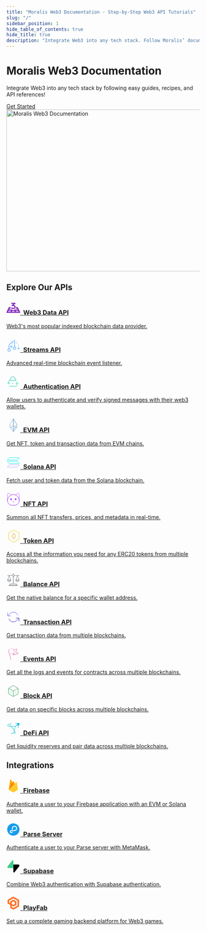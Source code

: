 ```yaml
---
title: "Moralis Web3 Documentation - Step-by-Step Web3 API Tutorials"
slug: "/"
sidebar_position: 1
hide_table_of_contents: true
hide_title: true
description: "Integrate Web3 into any tech stack. Follow Moralis’ documentation for step-by-step guides, tutorials, and API references for our powerful Web3 APIs."
---
```


<head>
  <title>Moralis Web3 Documentation - Step-by-Step Web3 API Tutorials</title>
</head>

<div className="hero shadow--lw">
    <div className="container">
        <div className="row">
            <div className="col col--6 margin-bottom--xl">
                <div className="col-demo">
                    <h1 className="hero__title">Moralis Web3 Documentation</h1>
                    <p className="hero__subtitle">Integrate Web3 into any tech stack by following easy guides, recipes, and API references!</p>
                    <div>
                    <a href="/web3-data-api/getting-started/" className="button button--primary button--outline button--lg">
                        Get Started
                    </a>
                    </div>
                </div>
            </div>
            <div className="col col--6">
                <div className="col-demo">
                    <img src="/img/content/scaleWebApi3.svg" width="580" height="422" loading="eager" alt="Moralis Web3 Documentation" />
                </div>
            </div>
        </div>
    </div>
</div>

## Explore Our APIs

<div className="container">
    <div className="row">
        <div className="col col--4">
            <div className="col-demo margin-bottom--lg">
                <a className="card padding--lg card--homepage" href="/web3-data-api">
                    <h3><svg xmlns="http://www.w3.org/2000/svg" width="36" height="36" fill="none"><path fill="#8227B7" d="M34.552 31H23.517a1.53 1.53 0 0 1-1.024-.384 1.25 1.25 0 0 1-.424-.926c0-.348.153-.681.424-.927a1.53 1.53 0 0 1 1.024-.384h8.784l-1.194-2.372a1.196 1.196 0 0 1-.029-.996c.136-.322.407-.584.754-.726a1.589 1.589 0 0 1 1.1-.037c.358.12.65.362.811.674l2.127 4.225a1.202 1.202 0 0 1-.1 1.252 1.402 1.402 0 0 1-.525.441 1.57 1.57 0 0 1-.693.16Z"/><path fill="#8227B7" d="M23.517 31H12.483a1.53 1.53 0 0 1-1.024-.384 1.25 1.25 0 0 1-.425-.926c0-.348.153-.681.425-.927a1.53 1.53 0 0 1 1.024-.384h11.034c.384 0 .753.138 1.024.384.272.246.425.58.425.927 0 .347-.153.68-.425.926a1.53 1.53 0 0 1-1.024.384Z"/><path fill="#8227B7" d="M23.517 31c-.344 0-.678-.112-.94-.314a1.284 1.284 0 0 1-.489-.79l-.746-4.225a1.19 1.19 0 0 1 .02-.51c.045-.168.125-.326.237-.465.111-.14.252-.257.414-.348a1.598 1.598 0 0 1 1.094-.159c.185.04.36.113.513.214.154.101.285.228.384.375.1.146.167.31.197.48l.747 4.224c.03.17.023.343-.022.51a1.255 1.255 0 0 1-.235.465c-.112.14-.252.258-.414.348a1.546 1.546 0 0 1-.76.195ZM12.482 31H1.448a1.57 1.57 0 0 1-.687-.157 1.406 1.406 0 0 1-.523-.433 1.199 1.199 0 0 1-.12-1.239l2.013-4.225c.152-.319.437-.57.794-.698a1.589 1.589 0 0 1 1.108.014c.352.137.63.396.772.718.142.323.136.684-.016 1.003L3.65 28.38l8.834-.002c.384 0 .752.14 1.024.386.271.245.424.579.424.926 0 .348-.153.681-.424.927-.272.245-.64.382-1.024.382Z"/><path fill="#8227B7" d="M12.482 31a1.553 1.553 0 0 1-.73-.178 1.414 1.414 0 0 1-.423-.339 1.263 1.263 0 0 1-.248-.46 1.189 1.189 0 0 1-.034-.51l.633-4.225c.052-.344.253-.656.559-.866.306-.211.692-.303 1.072-.256.381.047.726.229.959.506.232.277.334.626.282.97l-.634 4.225a1.28 1.28 0 0 1-.483.81 1.545 1.545 0 0 1-.953.323ZM32.427 26.775c-.278 0-.55-.072-.784-.208a1.36 1.36 0 0 1-.536-.558l-2.128-4.226a1.209 1.209 0 0 1 .257-1.438 1.45 1.45 0 0 1 .459-.3 1.59 1.59 0 0 1 1.108-.036c.179.06.342.152.481.269.14.117.252.258.331.415l2.128 4.226a1.202 1.202 0 0 1-.099 1.253 1.402 1.402 0 0 1-.524.441 1.57 1.57 0 0 1-.693.162Z"/><path fill="#8227B7" d="M32.427 26.775H22.77a1.53 1.53 0 0 1-1.024-.384 1.25 1.25 0 0 1-.424-.927c0-.347.152-.68.424-.926a1.53 1.53 0 0 1 1.024-.384h9.654c.385 0 .753.138 1.025.384.271.245.424.579.424.926 0 .348-.153.681-.425.927a1.526 1.526 0 0 1-1.022.384Z"/><path fill="#8227B7" d="M22.77 26.775h-9.654a1.53 1.53 0 0 1-1.024-.384 1.25 1.25 0 0 1-.424-.927c0-.347.153-.68.424-.926a1.53 1.53 0 0 1 1.024-.384h9.655c.384 0 .752.138 1.024.384.271.245.424.579.424.926 0 .348-.153.681-.424.927a1.53 1.53 0 0 1-1.024.384Z"/><path fill="#8227B7" d="M22.77 26.775c-.343 0-.677-.112-.94-.314a1.284 1.284 0 0 1-.488-.79L20.96 23.5c-.056-.34.04-.688.265-.966s.562-.464.938-.519c.376-.054.761.028 1.071.228.31.2.52.503.585.843l.383 2.17c.03.17.023.344-.021.51a1.256 1.256 0 0 1-.236.465c-.111.14-.252.258-.414.348-.162.09-.342.15-.53.178a1.523 1.523 0 0 1-.231.019ZM3.46 26.775c-.24-.001-.475-.055-.686-.158a1.407 1.407 0 0 1-.521-.434 1.232 1.232 0 0 1-.233-.605 1.197 1.197 0 0 1 .11-.632l2.016-4.226c.075-.158.184-.301.32-.421.137-.12.298-.214.475-.278a1.583 1.583 0 0 1 1.107.014c.175.068.333.167.466.29.132.123.236.27.307.429a1.2 1.2 0 0 1-.016 1.002l-2.014 4.226a1.351 1.351 0 0 1-.534.577c-.236.141-.513.216-.797.216Z"/><path fill="#8227B7" d="M13.116 26.775H3.46c-.384 0-.75-.138-1.022-.384a1.25 1.25 0 0 1-.425-.927c0-.347.153-.68.425-.926a1.53 1.53 0 0 1 1.024-.384h9.654c.385 0 .753.138 1.024.384.272.245.425.579.425.926 0 .348-.153.681-.425.927a1.53 1.53 0 0 1-1.024.384Z"/><path fill="#8227B7" d="M13.116 26.775c-.065 0-.13-.005-.195-.012a1.486 1.486 0 0 1-.958-.505 1.22 1.22 0 0 1-.283-.97l.326-2.17c.055-.343.256-.651.562-.86a1.564 1.564 0 0 1 1.067-.252c.379.047.722.227.954.501.233.274.336.62.288.964l-.325 2.171c-.048.314-.22.601-.483.81a1.546 1.546 0 0 1-.953.323ZM30.298 22.548c-.278 0-.55-.072-.784-.208a1.36 1.36 0 0 1-.535-.56l-1.74-3.457h-1.01a1.53 1.53 0 0 1-1.025-.384 1.25 1.25 0 0 1-.424-.926c0-.348.153-.68.424-.927.272-.245.64-.383 1.024-.383h1.942c.278 0 .55.072.783.207.234.136.42.33.535.558l2.127 4.225a1.2 1.2 0 0 1 .038 1.003 1.374 1.374 0 0 1-.756.733 1.554 1.554 0 0 1-.599.12Z"/><path fill="#8227B7" d="M30.298 22.548h-4.846a1.53 1.53 0 0 1-1.024-.384 1.25 1.25 0 0 1-.424-.926c0-.348.153-.681.424-.927.272-.245.64-.384 1.024-.384h4.845c.384 0 .753.139 1.024.384.272.246.424.58.424.927 0 .347-.152.68-.424.926a1.526 1.526 0 0 1-1.023.384ZM5.474 22.548c-.24 0-.475-.055-.686-.158a1.406 1.406 0 0 1-.521-.433 1.2 1.2 0 0 1-.12-1.237l2.011-4.226a1.35 1.35 0 0 1 .534-.576c.236-.14.513-.215.796-.215h2.199c.384 0 .753.138 1.024.383.272.246.424.58.424.927 0 .347-.152.68-.424.926a1.53 1.53 0 0 1-1.024.384H8.441l-1.636 3.433a1.35 1.35 0 0 1-.534.577c-.237.141-.514.216-.797.215Z"/><path fill="#8227B7" d="M10.32 22.548H5.474c-.384 0-.751-.138-1.023-.384a1.25 1.25 0 0 1-.424-.926c0-.348.153-.681.424-.927.272-.245.64-.384 1.024-.384h4.845c.384 0 .753.139 1.024.384.272.246.425.58.425.927 0 .347-.153.68-.425.926a1.53 1.53 0 0 1-1.024.384ZM14.969 13.153c-.298 0-.588-.083-.832-.237a1.335 1.335 0 0 1-.531-.627 1.192 1.192 0 0 1-.037-.789c.077-.26.242-.492.47-.665l4.263-3.214h-4.55c-.19 0-.378-.034-.554-.1a1.467 1.467 0 0 1-.47-.284 1.31 1.31 0 0 1-.314-.425 1.203 1.203 0 0 1 0-1.003 1.31 1.31 0 0 1 .314-.425c.135-.122.295-.219.47-.284.176-.066.364-.1.554-.1h8.55c.299 0 .59.083.834.238.245.155.43.374.531.628.102.253.115.529.037.789-.078.26-.242.492-.47.664l-7.339 5.53c-.26.196-.588.304-.926.304Z"/><path fill="#8227B7" d="M18.023 20.897c-2.607 0-4.286-.62-5.43-2.009a1.26 1.26 0 0 1-.243-.461 1.188 1.188 0 0 1-.03-.51 1.23 1.23 0 0 1 .188-.482c.097-.148.226-.277.378-.38a1.563 1.563 0 0 1 1.074-.247c.38.05.722.233.952.512.412.496 1.071.957 3.111.957.372 0 .74-.066 1.084-.195.343-.129.655-.317.918-.555.263-.238.471-.52.613-.831.143-.31.216-.644.216-.98 0-.336-.073-.67-.216-.98a2.562 2.562 0 0 0-.613-.831 2.866 2.866 0 0 0-.918-.555 3.09 3.09 0 0 0-1.084-.195h-3.056c-.384 0-.752-.138-1.024-.384a1.25 1.25 0 0 1-.424-.927c0-.347.153-.68.424-.926.272-.246.64-.384 1.024-.384h3.056a6.258 6.258 0 0 1 2.21.38 5.81 5.81 0 0 1 1.877 1.12 5.185 5.185 0 0 1 1.256 1.687c.291.632.441 1.31.441 1.995 0 .684-.15 1.362-.441 1.994a5.185 5.185 0 0 1-1.256 1.688 5.81 5.81 0 0 1-1.878 1.12 6.258 6.258 0 0 1-2.209.379Z"/></svg>&nbsp;&nbsp;<span>Web3 Data API</span></h3>
                    <p>Web3's most popular indexed blockchain data provider.</p>
                </a>
            </div>
        </div>
        <div className="col col--4">
            <div className="col-demo margin-bottom--lg">
                <a className="card padding--lg card--homepage" href="/streams-api">
                    <h3><svg xmlns="http://www.w3.org/2000/svg" width="36" height="36" fill="none"><g clipPath="url(#a)"><path stroke="#99D3FF" strokeLinecap="round" strokeLinejoin="round" strokeWidth="2.569" d="M31.466 24.814v-6.148a6 6 0 0 0-4.093-5.688l-2.565-.86V6.885"/><path stroke="#0F7FFF" strokeLinecap="round" strokeLinejoin="round" strokeWidth="2.569" d="M6.605 26.83v-6.355a8 8 0 0 1 5.65-7.647l4.642-1.426V6.885M21.033 3.885V22.5"/><path stroke="#99D3FF" strokeLinecap="round" strokeLinejoin="round" strokeWidth="2.569" d="M12.744 3.885v17.49"/><path stroke="#0F7FFF" strokeLinecap="round" strokeLinejoin="round" strokeWidth="2.569" d="M21.033 29.586a3.337 3.337 0 1 0 0-6.673 3.337 3.337 0 0 0 0 6.673ZM6.809 34.349a3.337 3.337 0 1 0 0-6.674 3.337 3.337 0 0 0 0 6.674Z"/><path fill="#99D3FF" d="M12.743 25.182a3.086 3.086 0 1 0 0-6.172 3.086 3.086 0 0 0 0 6.172Z"/><path fill="#99D3FF" stroke="#99D3FF" strokeWidth="1.567" d="M33.753 26.976a2.303 2.303 0 1 1-4.605 0 2.303 2.303 0 0 1 4.605 0Z"/></g><defs><clipPath id="a"><path fill="#fff" d="M0 0h36v36H0z"/></clipPath></defs></svg>&nbsp;&nbsp;<span>Streams API</span></h3>
                    <p>Advanced real-time blockchain event listener.</p>
                </a>
            </div>
        </div>
        <div className="col col--4">
            <div className="col-demo margin-bottom--lg">
                <a className="card padding--lg card--homepage" href="/authentication-api">
                    <h3><svg xmlns="http://www.w3.org/2000/svg" width="36" height="36" fill="none"><g strokeLinecap="round" strokeLinejoin="round" strokeWidth="2.3" clipPath="url(#a)"><path stroke="#00D1AE" d="M27.57 19.69v6.739c0 1.497-1.09 2.723-2.423 2.723H6.838"/><path stroke="#00AD96" d="M9.874 14.178v-2.723A6.8 6.8 0 0 1 16.68 4.65a6.8 6.8 0 0 1 6.806 6.806v2.723"/><path stroke="#00D1AE" d="M5.79 23.093V16.9c0-1.498 1.089-2.723 2.423-2.723h18.295M31 22.699l-3.58-3.567-3.58 3.567"/><path stroke="#00D1AE" d="m2.06 19.977 3.58 3.58 3.58-3.58"/><path stroke="#00AD96" d="M16.68 23.284v-2.723"/></g><defs><clipPath id="a"><path fill="#fff" d="M0 0h36v36H0z"/></clipPath></defs></svg>&nbsp;&nbsp;<span>Authentication API</span></h3>
                    <p>Allow users to authenticate and verify signed messages with their web3 wallets.</p>
                </a>
            </div>
        </div>
    </div>
    <div className="row">
        <div className="col col--4">
            <div className="col-demo margin-bottom--lg">
                <a className="card padding--lg card--homepage" href="/web3-data-api/evm">
                    <h3><svg xmlns="http://www.w3.org/2000/svg" width="36" height="36" fill="none"><path stroke="#85B3DB" strokeLinejoin="round" strokeMiterlimit="2.927" strokeWidth="2.238" d="M18.005 1.213 7.928 17.31l10.077 5.735V1.213Z"/><path stroke="#5B8DB9" strokeLinejoin="round" strokeMiterlimit="2.927" strokeWidth="2.238" d="M18 1.213v21.823l10.072-5.733L18 1.213Z"/><path stroke="#85B3DB" strokeLinejoin="round" strokeMiterlimit="2.927" strokeWidth="1.791" d="M18.005 34.801V27L7.928 21.366 18.005 34.8Z"/><path stroke="#5B8DB9" strokeLinejoin="round" strokeMiterlimit="2.927" strokeWidth="2.238" d="M18 26.987v7.799l10.072-13.43L18 26.987Z"/></svg>&nbsp;&nbsp;<span>EVM API</span></h3>
                    <p>Get NFT, token and transaction data from EVM chains.</p>
                </a>
            </div>
        </div>
        <div className="col col--4">
            <div className="col-demo margin-bottom--lg">
                <a className="card padding--lg card--homepage" href="/web3-data-api/solana">
                    <h3><svg xmlns="http://www.w3.org/2000/svg" width="36" height="36" fill="none"><path stroke="#B5A3FF" strokeWidth="2" d="M7.402 25.305c.19-.189.45-.3.727-.3h25.055c.458 0 .687.553.363.876l-4.95 4.947c-.189.19-.45.3-.726.3H2.816a.513.513 0 0 1-.363-.876l4.95-4.947Z"/><path stroke="#00E9F1" strokeWidth="2" d="M7.402 6.836c.198-.189.458-.3.727-.3h25.055c.458 0 .687.553.363.876l-4.95 4.947c-.189.19-.45.3-.726.3H2.816a.513.513 0 0 1-.363-.876l4.95-4.947ZM28.598 16.248a1.042 1.042 0 0 0-.727-.292H2.816c-.458 0-.687.538-.363.853l4.95 4.82c.189.185.45.292.726.292h25.055c.458 0 .687-.538.363-.853l-4.95-4.82Z"/></svg>&nbsp;&nbsp;Solana API</h3>
                    <p>Fetch user and token data from the Solana blockchain.</p>
                </a>
            </div>
        </div>
        <div className="col col--4">
            <div className="col-demo margin-bottom--lg">
                <a className="card padding--lg card--homepage" href="/web3-data-api/evm/nft-api">
                    <h3><svg xmlns="http://www.w3.org/2000/svg" width="36" height="36" fill="none"><g clipPath="url(#a)"><path stroke="#BC68FF" strokeLinecap="round" strokeLinejoin="round" strokeWidth="2.6" d="m23.258 6.528 6.312-3.876c1.612-.995 3.687.171 3.687 2.058v18.129M12.899 6.528 6.57 2.652c-1.612-.995-3.687.171-3.687 2.058v18.129"/><path stroke="#9B22FF" strokeLinecap="round" strokeLinejoin="round" strokeWidth="2.8" d="M21.543 33.608h-6.929c-6.483 0-11.731-5.248-11.731-11.73v-1.081c0-8.353 8.13-15.18 15.178-15.18 7.05 0 15.18 6.827 15.18 15.18v1.08c0 6.483-5.25 11.732-11.732 11.732h.034Z"/><path fill="#9B22FF" d="m16.518 23.37 1.56.789 1.544-.79"/><path stroke="#BC68FF" strokeLinecap="round" strokeLinejoin="round" strokeWidth="2.6" d="m16.518 23.37 1.56.789 1.544-.79M18.079 24.468v2.109"/><circle cx="12.105" cy="17.95" r="2.084" fill="#9B22FF"/><circle cx="24.035" cy="17.95" r="2.084" fill="#9B22FF"/></g><defs><clipPath id="a"><path fill="#fff" d="M1.476.885h33.187v34.13H1.476z"/></clipPath></defs></svg>&nbsp;&nbsp;<span>NFT API</span></h3>
                    <p>Summon all NFT transfers, prices, and metadata in real-time.</p>
                </a>
            </div>
        </div>
    </div>
    <div className="row">
        <div className="col col--4">
            <div className="col-demo margin-bottom--lg">
                <a className="card padding--lg card--homepage" href="/web3-data-api/evm/token-api">
                    <h3><svg xmlns="http://www.w3.org/2000/svg" width="36" height="36" fill="none"><g strokeLinejoin="round" strokeWidth="2.8" clipPath="url(#a)"><path stroke="#F0C800" d="M5.261 10.055 19.124 2.05l13.863 8.004v16.007l-13.863 8.004L5.26 26.062V10.055Z"/><path stroke="#D69700" d="m19.124 10.412 4.588 7.646-4.588 7.646-4.587-7.646 4.587-7.646Z"/></g><defs><clipPath id="a"><path fill="#fff" d="M0 0h36v36H0z"/></clipPath></defs></svg>&nbsp;&nbsp;<span>Token API</span></h3>
                    <p>Access all the information you need for any ERC20 tokens from multiple blockchains.</p>
                </a>
            </div>
        </div>
        <div className="col col--4">
            <div className="col-demo margin-bottom--lg">
                <a className="card padding--lg card--homepage" href="/web3-data-api/evm/balance-api">
                    <h3><svg xmlns="http://www.w3.org/2000/svg" width="36" height="36" fill="none"><g strokeLinecap="round" strokeLinejoin="round" strokeWidth="2.34" clipPath="url(#a)"><path stroke="#78838F" d="M2.382 7.682h31.237"/><path stroke="#4F5760" d="M17.992 2.356v26.68"/><path fill="#fff" stroke="#4F5760" d="M26.218 30.053H9.053v3.593h17.165v-3.593Z"/><path stroke="#4F5760" d="M5.604 33.646h24.063"/><path stroke="#78838F" d="m7.272 7.682-4.275 12.1h8.55l-4.275-12.1Z"/><path stroke="#4F5760" d="M11.548 19.766c0 2.321-1.911 4.197-4.275 4.197-2.365 0-4.276-1.876-4.276-4.197h8.55Z"/><path stroke="#78838F" d="m28.713 7.682-4.275 12.1h8.55l-4.275-12.1Z"/><path stroke="#4F5760" d="M32.988 19.766c0 2.321-1.91 4.197-4.275 4.197-2.364 0-4.275-1.876-4.275-4.197h8.55Z"/><path fill="#fff" stroke="#4F5760" d="M17.992 10.13c1.502 0 2.72-1.195 2.72-2.67 0-1.476-1.218-2.671-2.72-2.671-1.503 0-2.72 1.195-2.72 2.67 0 1.476 1.217 2.672 2.72 2.672Z"/></g><defs><clipPath id="a"><path fill="#fff" d="M0 0h36v36H0z"/></clipPath></defs></svg>&nbsp;&nbsp;Balance API</h3>
                    <p>Get the native balance for a specific wallet address.</p>
                </a>
            </div>
        </div>
        <div className="col col--4">
            <div className="col-demo margin-bottom--lg">
                <a className="card padding--lg card--homepage" href="/web3-data-api/evm/transaction-api">
                    <h3><svg xmlns="http://www.w3.org/2000/svg" width="36" height="38" fill="none"><g strokeLinecap="round" strokeLinejoin="round" strokeWidth="2.835" clipPath="url(#a)"><path stroke="#1A1AB3" d="m32.85 21.85-6.264 6.213c-4.739 5.016-12.434 5.016-17.186 0a13.018 13.018 0 0 1-2.862-4.788"/><path stroke="#5555FA" d="M3.15 7.6v8.55h8.1"/><path stroke="#1A1AB3" d="M32.85 30.4v-8.55h-8.1"/><path stroke="#5555FA" d="M29.461 14.725c-2.24-6.683-9.18-10.174-15.511-7.809a12.049 12.049 0 0 0-4.536 3.021L3.15 16.15"/></g><defs><clipPath id="a"><path fill="#fff" d="M1.8 4.75h32.4v28.5H1.8z"/></clipPath></defs></svg>&nbsp;&nbsp;<span>Transaction API</span></h3>
                    <p>Get transaction data from multiple blockchains.</p>
                </a>
            </div>
        </div>
    </div>
    <div className="row">
        <div className="col col--4">
            <div className="col-demo margin-bottom--lg">
                <a className="card padding--lg card--homepage" href="/web3-data-api/evm/events-api">
                    <h3><svg xmlns="http://www.w3.org/2000/svg" width="36" height="36" fill="none"><g strokeLinecap="round" strokeLinejoin="round" strokeWidth="2.944" clipPath="url(#a)"><path stroke="#E35EA3" d="m30.71 16.123-12.758 3.745-1.161-3.909"/><path stroke="#E35EA3" d="m27.322 4.625-3.239 7.344 6.624 4.154M18.751 7.144l8.57-2.52M20.845 14.7l-2.895 5.168"/><path stroke="#F5A3CB" d="m5.259 6.784 12.217-3.582 3.37 11.498-12.758 3.745"/><path stroke="#E35EA3" d="M12.062 32.528 4.882 6.996"/></g><defs><clipPath id="a"><path fill="#fff" d="M3.41 1.73h28.77V34H3.41z"/></clipPath></defs></svg>&nbsp;&nbsp;<span>Events API</span></h3>
                    <p>Get all the logs and events for contracts across multiple blockchains.</p>
                </a>
            </div>
        </div>
        <div className="col col--4">
            <div className="col-demo margin-bottom--lg">
                <a className="card padding--lg card--homepage" href="/web3-data-api/evm/block-api">
                    <h3><svg xmlns="http://www.w3.org/2000/svg" width="36" height="36" fill="none"><g strokeLinecap="round" strokeLinejoin="round" strokeWidth="2.6" clipPath="url(#a)"><path stroke="#279B4F" d="M30.6 23.584v-11.2c0-.994-.532-1.918-1.4-2.422l-9.8-5.6a2.782 2.782 0 0 0-2.8 0l-9.8 5.6a2.804 2.804 0 0 0-1.4 2.422v11.2c0 .994.532 1.918 1.4 2.422l9.8 5.6a2.782 2.782 0 0 0 2.8 0l9.8-5.6a2.804 2.804 0 0 0 1.4-2.422Z"/><path stroke="#279B4F" d="M5.777 10.928 18 17.998l12.222-7.07M18 32.096V17.984"/><path stroke="#6DE983" d="m9.026 23.332 5.32-3.08M21.445 20.252l5.32 3.08"/></g><defs><clipPath id="a"><path fill="#fff" d="M4 2.584h28v30.912H4z"/></clipPath></defs></svg>&nbsp;&nbsp;Block API</h3>
                    <p>Get data on specific blocks across multiple blockchains.</p>
                </a>
            </div>
        </div>
        <div className="col col--4">
            <div className="col-demo margin-bottom--lg">
                <a className="card padding--lg card--homepage" href="/web3-data-api/evm/defi-api">
                    <h3><svg xmlns="http://www.w3.org/2000/svg" width="36" height="36" fill="none"><g clipPath="url(#a)"><path stroke="#019EC9" strokeLinecap="round" strokeLinejoin="round" strokeWidth="2.951" d="m11.52 32.294 10.016-3-3.098-12.852-12.394-6 7.017-5.508M30.373 17.426l.491-9.984-12.425 9 3.098 12.853"/><path stroke="#019EC9" strokeLinecap="round" strokeLinejoin="round" strokeWidth="2.951" d="m6.044 10.442 12.394 6 12.426-9-7.328-2.967"/><path fill="#fff" stroke="#01CBD2" strokeLinecap="round" strokeLinejoin="round" strokeWidth="2.787" d="M19.094 20.328a3.934 3.934 0 1 0 0-7.87 3.934 3.934 0 0 0 0 7.87Z"/><path fill="#fff" stroke="#01CBD2" strokeLinecap="round" strokeLinejoin="round" strokeWidth="2.803" d="M6.06 13.442a2.984 2.984 0 1 0 0-5.967 2.984 2.984 0 0 0 0 5.967Z"/><path fill="#fff" d="M30.93 8.426a.959.959 0 0 1-.95-.983c0-.525.442-.951.966-.951.558 0 .984.459.967.984 0 .524-.442.95-.967.95h-.016Z"/><path fill="#01CBD2" d="M30.946 4.328a3.131 3.131 0 0 0-3.131 3.082 3.135 3.135 0 0 0 3.082 3.197h.065a3.131 3.131 0 0 0 3.131-3.082 3.135 3.135 0 0 0-3.082-3.197h-.065Z"/><path fill="#fff" stroke="#01CBD2" strokeLinecap="round" strokeLinejoin="round" strokeWidth="2.803" d="M21.618 31.459a2.066 2.066 0 1 0 0-4.131 2.066 2.066 0 0 0 0 4.13Z"/></g><defs><clipPath id="a"><path fill="#fff" d="M1.684 3h32.393v30.77H1.684z"/></clipPath></defs></svg>&nbsp;&nbsp;<span>DeFi API</span></h3>
                    <p>Get liquidity reserves and pair data across multiple blockchains.</p>
                </a>
            </div>
        </div>
    </div>
</div>


## Integrations

<div className="container">
    <div className="row">
        <div className="col col--4">
            <div className="col-demo margin-bottom--lg">
                <a className="card padding--lg card--homepage" href="/authentication-api/integrations/firebase-nodejs">
                    <h3><svg xmlns="http://www.w3.org/2000/svg" width="36" height="36" fill="none"><path fill="#FFA000" d="m6 28 4.06-26.356a.747.747 0 0 1 1.402-.243l4.2 7.946 1.675-3.232a.747.747 0 0 1 1.329 0L30 28H6Z"/><path fill="#F57C00" d="M20 18.095 15.642 10 6 28l14-9.905Z"/><path fill="#FFCA28" d="M30 28.445 26.889 8.643a.767.767 0 0 0-.511-.606.733.733 0 0 0-.758.189L6 28.444l10.855 6.263a2.195 2.195 0 0 0 2.192 0L30 28.445Z"/><path fill="#fff" fillOpacity=".2" d="M26.892 8.46a.757.757 0 0 0-.51-.596.741.741 0 0 0-.758.186L21.732 12l-3.06-5.898a.746.746 0 0 0-1.329 0L15.67 9.326 11.473 1.4a.746.746 0 0 0-1.402.242L6.013 27.93H6l.013.015.105.054L25.617 8.244a.745.745 0 0 1 1.27.41l3.083 19.295.03-.018L26.892 8.46ZM6.048 27.896 10.07 1.83a.75.75 0 0 1 .614-.631.751.751 0 0 1 .788.39l4.197 7.924 1.673-3.224a.746.746 0 0 1 1.329 0l3 5.77L6.047 27.897Z"/><path fill="#A52714" d="M19.049 34.499a2.124 2.124 0 0 1-2.193 0l-10.83-6.49-.026.177 10.856 6.51a2.124 2.124 0 0 0 2.193 0L30 28.185 29.972 28 19.05 34.499Z" opacity=".2"/></svg>&nbsp;&nbsp;<span>Firebase</span></h3>
                    <p>Authenticate a user to your Firebase application with an EVM or Solana wallet.</p>
                </a>
            </div>
        </div>
        <div className="col col--4">
            <div className="col-demo margin-bottom--lg">
                <a className="card padding--lg card--homepage" href="/authentication-api/integrations/parse-server-nodejs">
                    <h3><svg xmlns="http://www.w3.org/2000/svg" width="36" height="36" fill="none"><path fill="#fff" d="M18 32.44c7.909 0 14.32-6.411 14.32-14.32C32.32 10.211 25.91 3.8 18 3.8c-7.909 0-14.32 6.411-14.32 14.32 0 7.909 6.411 14.32 14.32 14.32Z"/><path fill="#169CEE" d="M20.667 21.893H12.8c-1.147 0-1.813.707-1.813 1.72 0 .907.613 1.547 1.493 1.547 1.027 0 1.613-.707 1.667-1.72h2.28c-.12 2.48-1.667 3.8-3.974 3.8-2.16 0-3.773-1.467-3.773-3.653 0-2.28 1.693-3.867 4.24-3.867h7.787c2.626 0 4.626-1.933 4.626-4.533 0-2.627-1.786-4.48-4.333-4.48-2.52 0-4.56 1.84-4.56 5.24v2.226h-2.307v-2.226c0-4.507 2.894-7.427 6.907-7.427 3.827 0 6.613 2.747 6.613 6.64.027 3.893-2.96 6.733-6.986 6.733ZM18 34c8.947 0 16-7.08 16-16S26.947 2 18 2 2 9.107 2 18c0 8.92 7.053 16 16 16Z"/></svg>&nbsp;&nbsp;Parse Server</h3>
                    <p>Authenticate a user to your Parse server with MetaMask.</p>
                </a>
            </div>
        </div>
        <div className="col col--4">
            <div className="col-demo margin-bottom--lg">
                <a className="card padding--lg card--homepage" href="/authentication-api/integrations/supabase-nodejs">
                    <h3><svg xmlns="http://www.w3.org/2000/svg" width="36" height="36" fill="none"><g clipPath="url(#a)"><path fill="url(#b)" d="M20.706 33.468c-.817 1.03-2.475.466-2.495-.849l-.288-19.226h12.928c2.342 0 3.648 2.704 2.191 4.538L20.706 33.468Z"/><path fill="url(#c)" fillOpacity=".2" d="M20.706 33.468c-.817 1.03-2.475.466-2.495-.849l-.288-19.226h12.928c2.342 0 3.648 2.704 2.191 4.538L20.706 33.468Z"/><path fill="#3ECF8E" d="M15.448 2.532c.818-1.03 2.476-.466 2.495.849l.127 19.226H5.304c-2.342 0-3.648-2.704-2.192-4.538L15.448 2.532Z"/></g><defs><linearGradient id="b" x1="17.923" x2="29.413" y1="17.656" y2="22.475" gradientUnits="userSpaceOnUse"><stop stopColor="#249361"/><stop offset="1" stopColor="#3ECF8E"/></linearGradient><linearGradient id="c" x1="12.829" x2="18.069" y1="10.681" y2="20.545" gradientUnits="userSpaceOnUse"><stop/><stop offset="1" stopOpacity="0"/></linearGradient><clipPath id="a"><path fill="#fff" d="M0 0h36v36H0z"/></clipPath></defs></svg>&nbsp;&nbsp;<span>Supabase</span></h3>
                    <p>Combine Web3 authentication with Supabase authentication.</p>
                </a>
            </div>
        </div>
    </div>
    <div className="row">
        <div className="col col--4">
            <div className="col-demo margin-bottom--lg">
                <a className="card padding--lg card--homepage" href="/authentication-api/integrations/azure-playfab-nodejs-unity">
                    <h3><svg xmlns="http://www.w3.org/2000/svg" width="36" height="36" fill="none"><path fill="#FF6D21" fillRule="evenodd" d="M10.327 5.218 3.012 9.422l-.006 4.623L3 18.667l3.512 1.928 3.513 1.929v7.99l3.993 2.243L18.012 35l2.276-1.289c1.252-.709 4.596-2.627 7.433-4.264l5.156-2.975.061-8.462L33 9.548l-.882-.56C30.569 8.002 18.01.985 17.823 1c-.1.008-3.473 1.906-7.496 4.218Zm13.175 3.245 5.39 3.06v12.855l-5.385 3.096c-2.962 1.703-5.44 3.095-5.508 3.095-.067-.001-1.019-.507-2.115-1.125l-1.992-1.124-.069-1.764c-.037-.97.005-1.764.095-1.764s.985.468 1.99 1.04c1.007.572 1.941 1.04 2.079 1.04.137 0 1.99-1.001 4.117-2.225l3.868-2.225-.063-4.506-.063-4.507-3.832-2.167c-2.107-1.191-3.953-2.166-4.102-2.164-.148 0-1.957.975-4.02 2.164l-3.75 2.163-.067 2.359c-.037 1.297-.142 2.325-.235 2.284-.092-.04-.825-.438-1.629-.883l-1.462-.81-.003-2.319-.003-2.32 5.45-3.156c2.997-1.736 5.555-3.156 5.684-3.156.128 0 2.66 1.376 5.625 3.059Zm-3.43 6.069 1.906 1.064v4.742l-1.87 1.071c-1.028.59-1.99 1.072-2.136 1.072-.147 0-1.153-.495-2.237-1.098l-1.97-1.098.064-2.299.063-2.298 1.875-1.11c1.031-.61 1.993-1.11 2.137-1.11.145-.001 1.12.478 2.168 1.064Z" clipRule="evenodd"/></svg>&nbsp;&nbsp;<span>PlayFab</span></h3>
                    <p>Set up a complete gaming backend platform for Web3 games.</p>
                </a>
            </div>
        </div>
    </div>
</div>